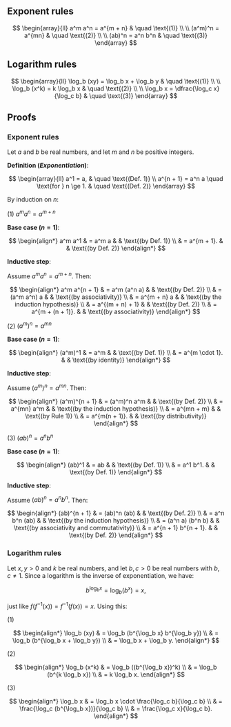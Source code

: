 ## Exponent rules

$$
\begin{array}{ll}
a^m a^n = a^{m + n} & \quad \text{(1)} \\
\\
(a^m)^n = a^{mn}    & \quad \text{(2)} \\
\\
(ab)^n = a^n b^n    & \quad \text{(3)}
\end{array}
$$

## Logarithm rules

$$
\begin{array}{ll}
\log_b (xy) = \log_b x + \log_b y     & \quad \text{(1)} \\
\\
\log_b (x^k) = k \log_b x             & \quad \text{(2)} \\
\\
\log_b x = \dfrac{\log_c x}{\log_c b} & \quad \text{(3)}
\end{array}
$$

## Proofs

### Exponent rules

Let $a$ and $b$ be real numbers, and let $m$ and $n$ be positive integers.

**Definition (_Exponentiation_)**:

$$
\begin{array}{ll}
a^1 = a,                                     & \quad \text{(Def. 1)} \\
a^{n + 1} = a^n a \quad \text{for } n \ge 1. & \quad \text{(Def. 2)}
\end{array}
$$

By induction on $n$:

(1) $a^m a^n = a^{m + n}$

**Base case ($n = 1$)**:

$$
\begin{align*}
a^m a^1 & = a^m a      & & \text{(by Def. 1)} \\
        & = a^{m + 1}. & & \text{(by Def. 2)}
\end{align*}
$$

**Inductive step**:

Assume $a^m a^n = a^{m + n}$. Then:

$$
\begin{align*}
a^m a^{n + 1} & = a^m (a^n a)      & & \text{(by Def. 2)} \\
              & = (a^m a^n) a      & & \text{(by associativity)} \\
              & = a^{m + n} a      & & \text{(by the induction hypothesis)} \\
              & = a^{(m + n) + 1}  & & \text{(by Def. 2)} \\
              & = a^{m + (n + 1)}. & & \text{(by associativity)}
\end{align*}
$$

(2) $(a^m)^n = a^{mn}$

**Base case ($n = 1$)**:

$$
\begin{align*}
(a^m)^1 & = a^m            & & \text{(by Def. 1)} \\
        & = a^{m \cdot 1}. & & \text{(by identity)}
\end{align*}
$$

**Inductive step**:

Assume $(a^m)^n = a^{mn}$. Then:

$$
\begin{align*}
(a^m)^{n + 1} & = (a^m)^n a^m   & & \text{(by Def. 2)} \\
              & = a^{mn} a^m    & & \text{(by the induction hypothesis)} \\
              & = a^{mn + m}    & & \text{(by Rule 1)} \\
              & = a^{m(n + 1)}. & & \text{(by distributivity)}
\end{align*}
$$

(3) $(ab)^n = a^n b^n$

**Base case ($n = 1$)**:

$$
\begin{align*}
(ab)^1 & = ab       & & \text{(by Def. 1)} \\
       & = a^1 b^1. & & \text{(by Def. 1)}
\end{align*}
$$

**Inductive step**:

Assume $(ab)^n = a^n b^n$. Then:

$$
\begin{align*}
(ab)^{n + 1} & = (ab)^n (ab)          & & \text{(by Def. 2)} \\
             & = a^n b^n (ab)         & & \text{(by the induction hypothesis)} \\
             & = (a^n a) (b^n b)      & & \text{(by associativity and commutativity)} \\
             & = a^{n + 1} b^{n + 1}. & & \text{(by Def. 2)}
\end{align*}
$$

### Logarithm rules

Let $x, y > 0$ and $k$ be real numbers, and let $b, c > 0$ be real numbers with $b, c \ne 1$. Since a logarithm is the inverse of exponentiation, we have:

$$b^{\log_b x} = \log_b (b^x) = x,$$

just like $f(f^{-1}(x)) = f^{-1}(f(x)) = x$. Using this:

(1)

$$
\begin{align*}
\log_b (xy) & = \log_b (b^{\log_b x} b^{\log_b y}) \\
            & = \log_b (b^{\log_b x + \log_b y}) \\
            & = \log_b x + \log_b y.
\end{align*}
$$

(2)

$$
\begin{align*}
\log_b (x^k) & = \log_b ((b^{\log_b x})^k) \\
             & = \log_b (b^{k \log_b x}) \\
             & = k \log_b x.
\end{align*}
$$

(3)

$$
\begin{align*}
\log_b x & = \log_b x \cdot \frac{\log_c b}{\log_c b} \\
         & = \frac{\log_c (b^{\log_b x})}{\log_c b} \\
         & = \frac{\log_c x}{\log_c b}.
\end{align*}
$$
